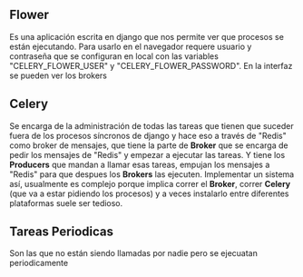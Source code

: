 ## Flower
Es una aplicación escrita en django que nos permite ver que procesos se están ejecutando. Para usarlo en el navegador requere usuario y contraseña que se configuran en local con las variables "CELERY_FLOWER_USER" y "CELERY_FLOWER_PASSWORD".
En la interfaz se pueden ver los brokers

## Celery
Se encarga de la administración de todas las tareas que tienen que suceder fuera de los procesos síncronos de django y hace eso a través de "Redis" como broker de mensajes, que tiene la parte de **Broker** que se encarga de pedir los mensajes de "Redis" y empezar a ejecutar las tareas. Y tiene los **Producers** que mandan a llamar esas tareas, empujan los mensajes a "Redis" para que despues los **Brokers** las ejecuten.
Implementar un sistema así, usualmente es complejo porque implica correr el **Broker**, correr **Celery** (que va a estar pidiendo los procesos) y a veces instalarlo entre diferentes plataformas suele ser tedioso.


## Tareas Periodicas
Son las que no están siendo llamadas por nadie pero se ejecuatan periodicamente